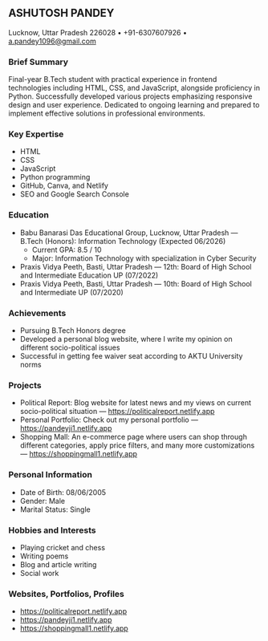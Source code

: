 ## ASHUTOSH PANDEY

Lucknow, Uttar Pradesh 226028 • +91-6307607926 • a.pandey1096@gmail.com

### Brief Summary
Final-year B.Tech student with practical experience in frontend technologies including HTML, CSS, and JavaScript, alongside proficiency in Python. Successfully developed various projects emphasizing responsive design and user experience. Dedicated to ongoing learning and prepared to implement effective solutions in professional environments.

### Key Expertise
- HTML
- CSS
- JavaScript
- Python programming
- GitHub, Canva, and Netlify
- SEO and Google Search Console

### Education
- Babu Banarasi Das Educational Group, Lucknow, Uttar Pradesh — B.Tech (Honors): Information Technology (Expected 06/2026)
  - Current GPA: 8.5 / 10
  - Major: Information Technology with specialization in Cyber Security
- Praxis Vidya Peeth, Basti, Uttar Pradesh — 12th: Board of High School and Intermediate Education UP (07/2022)
- Praxis Vidya Peeth, Basti, Uttar Pradesh — 10th: Board of High School and Intermediate UP (07/2020)

### Achievements
- Pursuing B.Tech Honors degree
- Developed a personal blog website, where I write my opinion on different socio-political issues
- Successful in getting fee waiver seat according to AKTU University norms

### Projects
- Political Report: Blog website for latest news and my views on current socio-political situation — https://politicalreport.netlify.app
- Personal Portfolio: Check out my personal portfolio — https://pandeyji1.netlify.app
- Shopping Mall: An e-commerce page where users can shop through different categories, apply price filters, and many more customizations — https://shoppingmall1.netlify.app

### Personal Information
- Date of Birth: 08/06/2005
- Gender: Male
- Marital Status: Single

### Hobbies and Interests
- Playing cricket and chess
- Writing poems
- Blog and article writing
- Social work

### Websites, Portfolios, Profiles
- https://politicalreport.netlify.app
- https://pandeyji1.netlify.app
- https://shoppingmall1.netlify.app